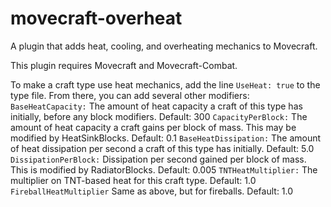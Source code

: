# movecraft-overheat
A plugin that adds heat, cooling, and overheating mechanics to Movecraft.

This plugin requires Movecraft and Movecraft-Combat.

To make a craft type use heat mechanics, add the line ``UseHeat: true`` to the type file. From there, you can add several other modifiers:
``BaseHeatCapacity:`` The amount of heat capacity a craft of this type has initially, before any block modifiers. Default: 300
``CapacityPerBlock:`` The amount of heat capacity a craft gains per block of mass. This may be modified by HeatSinkBlocks. Default: 0.1
``BaseHeatDissipation:`` The amount of heat dissipation per second a craft of this type has initially. Default: 5.0
``DissipationPerBlock:`` Dissipation per second gained per block of mass. This is modified by RadiatorBlocks. Default: 0.005
``TNTHeatMultiplier:`` The multiplier on TNT-based heat for this craft type. Default: 1.0
``FireballHeatMultiplier`` Same as above, but for fireballs. Default: 1.0
